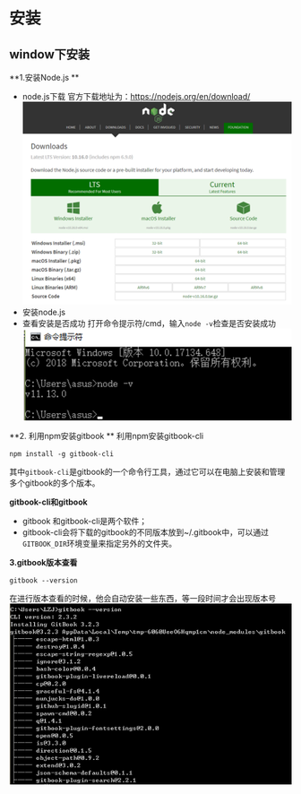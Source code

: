 # 安装

## window下安装

**1.安装Node.js **

+ node.js下载
官方下载地址为：https://nodejs.org/en/download/
![下载](images/download.png)
+ 安装node.js
+ 查看安装是否成功
打开命令提示符/cmd，输入```node -v```检查是否安装成功
![成功](images/success.png)

**2. 利用npm安装gitbook **
利用npm安装gitbook-cli

```
npm install -g gitbook-cli
```

其中```gitbook-cli```是gitbook的一个命令行工具，通过它可以在电脑上安装和管理多个gitbook的多个版本。

**gitbook-cli和gitbook**

+ gitbook 和gitbook-cli是两个软件；
+ gitbook-cli会将下载的gitbook的不同版本放到~/.gitbook中，可以通过`GITBOOK_DIR`环境变量来指定另外的文件夹。

**3.gitbook版本查看**

```
gitbook --version
```
在进行版本查看的时候，他会自动安装一些东西，等一段时间才会出现版本号
![](images/version.png)
